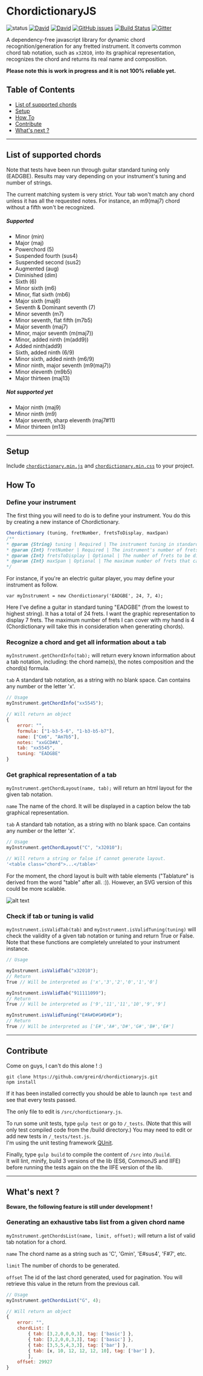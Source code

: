 ChordictionaryJS
======

![status](https://img.shields.io/badge/version-alpha-blue.svg)
[![David](https://img.shields.io/david/greird/chordictionaryjs.svg?maxAge=86400)](https://github.com/greird/chordictionaryjs/blob/master/package.json)
[![David](https://img.shields.io/david/dev/greird/chordictionaryjs.svg?maxAge=86400)](https://github.com/greird/chordictionaryjs/blob/master/package.json)
[![GitHub issues](https://img.shields.io/github/issues/greird/chordictionaryjs.svg?maxAge=86400)](https://github.com/greird/chordictionaryjs/issues)
[![Build Status](https://travis-ci.org/greird/chordictionaryjs.svg?branch=master)](https://travis-ci.org/greird/chordictionaryjs)
[![Gitter](https://badges.gitter.im/chordictionaryjs/Lobby.svg)](https://gitter.im/chordictionaryjs/Lobby?utm_source=badge&utm_medium=badge&utm_campaign=pr-badge)

A dependency-free javascript library for dynamic chord recognition/generation for any fretted instrument.
It converts common chord tab notation, such as `x32010`, into its graphical representation, recognizes the chord and returns its real name and composition.

**Please note this is work in progress and it is not 100% reliable yet.**

## Table of Contents
- [List of supported chords](#list-of-supported-chords)
- [Setup](#setup)
- [How To](#how-to)
- [Contribute](#contribute)
- [What's next ?](#whats-next-)

***


## List of supported chords

Note that tests have been run through guitar standard tuning only (EADGBE). 
Results may vary depending on your instrument's tuning and number of strings. 

The current matching system is very strict. Your tab won't match any chord unless it has all the requested notes. For instance, an m9(maj7) chord without a fifth won't be recognized.

##### Supported
- Minor (min)
- Major (maj)
- Powerchord (5)
- Suspended fourth (sus4)
- Suspended second (sus2)
- Augmented (aug)
- Diminished (dim)
- Sixth (6)
- Minor sixth (m6)
- Minor, flat sixth (mb6)
- Major sixth (maj6)
- Seventh & Dominant seventh (7)
- Minor seventh (m7)
- Minor seventh, flat fifth (m7b5)
- Major seventh (maj7)
- Minor, major seventh (m(maj7))
- Minor, added ninth (m(add9))
- Added ninth(add9)
- Sixth, added ninth (6/9)
- Minor sixth, added ninth (m6/9)
- Minor ninth, major seventh (m9(maj7))
- Minor eleventh (m9b5)
- Major thirteen (maj13)

##### Not supported yet
- Major ninth (maj9)
- Minor ninth (m9)
- Major seventh, sharp eleventh (maj7#11)
- Minor thirteen (m13)

***


## Setup

Include [`chordictionary.min.js`](https://raw.githubusercontent.com/greird/chordictionaryjs/master/build/chordictionary.min.js) and [`chordictionary.min.css`](https://raw.githubusercontent.com/greird/chordictionaryjs/master/build/chordictionary.min.css) to your project.

## How To

### Define your instrument

The first thing you will need to do is to define your instrument. You do this by creating a new instance of Chordictionary.

```javascript
Chordictionary (tuning, fretNumber, fretsToDisplay, maxSpan)
/**
* @param {String} tuning | Required | The instrument tuning in standard letter notation (e.g.: "EADGBE")
* @param {Int} fretNumber | Required | The instrument's number of frets.
* @param {Int} fretsToDisplay | Optional | The number of frets to be displayed on a chord layout. (0 = auto-resize, default 0)
* @param {Int} maxSpan | Optional | The maximum number of frets that can be played in one chord. (Default 4)
*/
```

For instance, if you're an electric guitar player, you may define your instrument as follow.

`var myInstrument = new Chordictionary('EADGBE', 24, 7, 4);`

Here I've define a guitar in standard tuning "EADGBE" (from the lowest to highest string). It has a total of 24 frets.
I want the graphic representation to display 7 frets.
The maximum number of frets I can cover with my hand is 4 (Chordictionary will take this in consideration when generating chords).

### Recognize a chord and get all information about a tab

`myInstrument.getChordInfo(tab);` will return every known information about a tab notation, including: the chord name(s), the notes composition and the chord(s) formula.

`tab` A standard tab notation, as a string with no blank space. Can contains any number or the letter 'x'.

```javascript
// Usage
myInstrument.getChordInfo("xx5545");

// Will return an object
{
	error: "",
	formula: ["1-b3-5-6", "1-b3-b5-b7"],
	name: ["Cm6", "Am7b5"],
	notes: "xxGCD#A",
	tab: "xx5545",
	tuning: "EADGBE"
}
```

### Get graphical representation of a tab

`myInstrument.getChordLayout(name, tab);` will return an html layout for the given tab notation.

`name` The name of the chord. It will be displayed in a caption below the tab graphical representation.

`tab` A standard tab notation, as a string with no blank space. Can contains any number or the letter 'x'.

```javascript
// Usage
myInstrument.getChordLayout("C", "x32010");

// Will return a string or false if cannot generate layout.
'<table class="chord">...</table>'
```

For the moment, the chord layout is built with table elements ("Tablature" is derived from the word "table" after all. :)).
However, an SVG version of this could be more scalable.

![alt text](http://git.hubertfauconnier.com/img/chord.png "")

### Check if tab or tuning is valid

`myInstrument.isValidTab(tab)` and `myInstrument.isValidTuning(tuning)` will check the validity of a given tab notation or tuning and return True or False.
Note that these functions are completely unrelated to your instrument instance.

```javascript
// Usage

myInstrument.isValidTab("x32010");
// Return
True // Will be interpreted as ['x','3','2','0','1','0']

myInstrument.isValidTab("911111099");
// Return
True // Will be interpreted as ['9','11','11','10','9','9']

myInstrument.isValidTuning("E#A#D#G#B#E#");
// Return
True // Will be interpreted as ['E#','A#','D#','G#','B#','E#']
```

***


## Contribute

Come on guys, I can't do this alone ! :)

```
git clone https://github.com/greird/chordictionaryjs.git
npm install
```

If it has been installed correctly you should be able to launch ```npm test``` and see that every tests passed. 

The only file to edit is `/src/chordictionary.js`.

To run some unit tests, type `gulp test` or go to `/_tests`. (Note that this will only test compiled code from the /build directory.)
You may need to edit or add new tests in `/_tests/test.js`.  
I'm using the unit testing framework [QUnit](https://qunitjs.com/).

Finally, type `gulp build` to compile the content of `/src` into `/build`.  
It will lint, minify, build 3 versions of the lib (ES6, CommonJS and IIFE) before running the tests again on the the IIFE version of the lib.

***


## What's next ?

**Beware, the following feature is still under development !**

### Generating an exhaustive tabs list from a given chord name

`myInstrument.getChordsList(name, limit, offset);` will return a list of valid tab notation for a chord.

`name` The chord name as a string such as 'C', 'Gmin', 'E#sus4', 'F#7', etc.

`limit` The number of chords to be generated.

`offset` The id of the last chord generated, used for pagination. You will retrieve this value in the return from the previous call.

```javascript
// Usage
myInstrument.getChordsList("G", 4);

// Will return an object
{
	error: "",
	chordList: [
		{ tab: [3,2,0,0,0,3], tag: ['basic'] },
		{ tab: [3,2,0,0,3,3], tag: ['basic'] },
		{ tab: [3,5,5,4,3,3], tag: ['bar'] },
		{ tab: [x, 10, 12, 12, 12, 10], tag: ['bar'] },
		],
	offset: 29927
}
```